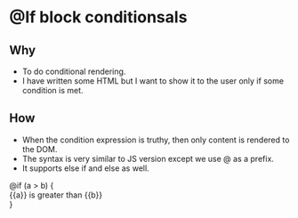 # @If block conditionsals

## Why

- To do conditional rendering.
- I have written some HTML but I want to show it to the user only if some condition is met.

## How

- When the condition expression is truthy, then only content is rendered to the DOM.
- The syntax is very similar to JS version except we use @ as a prefix.
- It supports else if and else as well.


@if (a > b) {  
 {{a}} is greater than {{b}}  
 }
